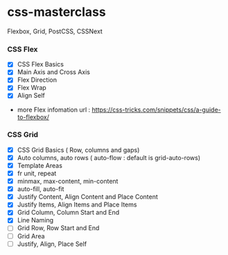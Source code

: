# css-masterclass

Flexbox, Grid, PostCSS, CSSNext

### CSS Flex
 - [x] CSS Flex Basics
 - [x] Main Axis and Cross Axis
 - [x] Flex Direction
 - [x] Flex Wrap
 - [x] Align Self

 * more Flex infomation url : https://css-tricks.com/snippets/css/a-guide-to-flexbox/

### CSS Grid
 - [x] CSS Grid Basics ( Row, columns and gaps) 
 - [x] Auto columns, auto rows ( auto-flow : default is grid-auto-rows)
 - [x] Template Areas
 - [x] fr unit, repeat
 - [x] minmax, max-content, min-content
 - [x] auto-fill, auto-fit
 - [x] Justify Content, Align Content and Place Content
 - [x] Justify Items, Align Items and Place Items
 - [x] Grid Column, Column Start and End
 - [x] Line Naming
 - [ ] Grid Row, Row Start and End
 - [ ] Grid Area
 - [ ] Justify, Align, Place Self
